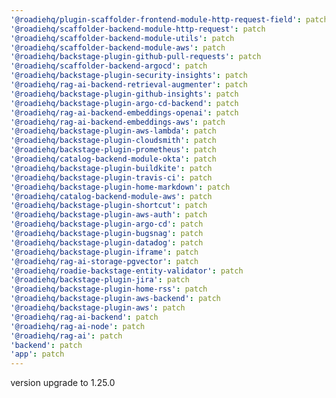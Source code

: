 ```yaml
---
'@roadiehq/plugin-scaffolder-frontend-module-http-request-field': patch
'@roadiehq/scaffolder-backend-module-http-request': patch
'@roadiehq/scaffolder-backend-module-utils': patch
'@roadiehq/scaffolder-backend-module-aws': patch
'@roadiehq/backstage-plugin-github-pull-requests': patch
'@roadiehq/scaffolder-backend-argocd': patch
'@roadiehq/backstage-plugin-security-insights': patch
'@roadiehq/rag-ai-backend-retrieval-augmenter': patch
'@roadiehq/backstage-plugin-github-insights': patch
'@roadiehq/backstage-plugin-argo-cd-backend': patch
'@roadiehq/rag-ai-backend-embeddings-openai': patch
'@roadiehq/rag-ai-backend-embeddings-aws': patch
'@roadiehq/backstage-plugin-aws-lambda': patch
'@roadiehq/backstage-plugin-cloudsmith': patch
'@roadiehq/backstage-plugin-prometheus': patch
'@roadiehq/catalog-backend-module-okta': patch
'@roadiehq/backstage-plugin-buildkite': patch
'@roadiehq/backstage-plugin-travis-ci': patch
'@roadiehq/backstage-plugin-home-markdown': patch
'@roadiehq/catalog-backend-module-aws': patch
'@roadiehq/backstage-plugin-shortcut': patch
'@roadiehq/backstage-plugin-aws-auth': patch
'@roadiehq/backstage-plugin-argo-cd': patch
'@roadiehq/backstage-plugin-bugsnag': patch
'@roadiehq/backstage-plugin-datadog': patch
'@roadiehq/backstage-plugin-iframe': patch
'@roadiehq/rag-ai-storage-pgvector': patch
'@roadiehq/roadie-backstage-entity-validator': patch
'@roadiehq/backstage-plugin-jira': patch
'@roadiehq/backstage-plugin-home-rss': patch
'@roadiehq/backstage-plugin-aws-backend': patch
'@roadiehq/backstage-plugin-aws': patch
'@roadiehq/rag-ai-backend': patch
'@roadiehq/rag-ai-node': patch
'@roadiehq/rag-ai': patch
'backend': patch
'app': patch
---
```


version upgrade to 1.25.0
